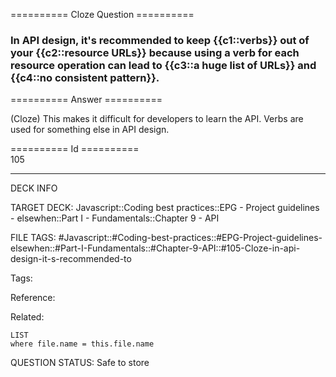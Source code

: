 ========== Cloze Question ==========

###  In API design, it's recommended to keep {{c1::verbs}} out of your {{c2::resource URLs}} because using a verb for each resource operation can lead to {{c3::a huge list of URLs}} and {{c4::no consistent pattern}}.  

========== Answer ==========  

(Cloze) This makes it difficult for developers to learn the API. Verbs are used for something else in API design.

========== Id ==========  
105

---

DECK INFO

TARGET DECK: Javascript::Coding best practices::EPG - Project guidelines - elsewhen::Part I - Fundamentals::Chapter 9 - API

FILE TAGS: #Javascript::#Coding-best-practices::#EPG-Project-guidelines-elsewhen::#Part-I-Fundamentals::#Chapter-9-API::#105-Cloze-in-api-design-it-s-recommended-to

Tags:

Reference:

Related:

```dataview
LIST
where file.name = this.file.name
```

QUESTION STATUS: Safe to store
